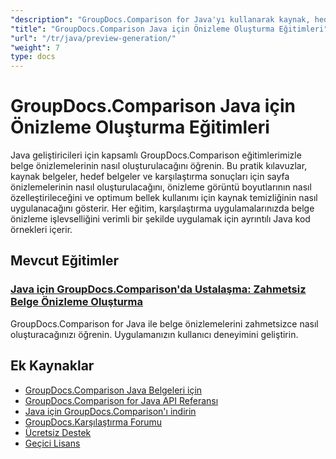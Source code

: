 ```yaml
---
"description": "GroupDocs.Comparison for Java'yı kullanarak kaynak, hedef ve sonuç belgeleri için sayfa önizlemeleri oluşturmaya yönelik adım adım eğitimler."
"title": "GroupDocs.Comparison Java için Önizleme Oluşturma Eğitimleri"
"url": "/tr/java/preview-generation/"
"weight": 7
type: docs
---
```

# GroupDocs.Comparison Java için Önizleme Oluşturma Eğitimleri

Java geliştiricileri için kapsamlı GroupDocs.Comparison eğitimlerimizle belge önizlemelerinin nasıl oluşturulacağını öğrenin. Bu pratik kılavuzlar, kaynak belgeler, hedef belgeler ve karşılaştırma sonuçları için sayfa önizlemelerinin nasıl oluşturulacağını, önizleme görüntü boyutlarının nasıl özelleştirileceğini ve optimum bellek kullanımı için kaynak temizliğinin nasıl uygulanacağını gösterir. Her eğitim, karşılaştırma uygulamalarınızda belge önizleme işlevselliğini verimli bir şekilde uygulamak için ayrıntılı Java kod örnekleri içerir.

## Mevcut Eğitimler

### [Java için GroupDocs.Comparison'da Ustalaşma: Zahmetsiz Belge Önizleme Oluşturma](./groupdocs-comparison-java-generate-previews/)
GroupDocs.Comparison for Java ile belge önizlemelerini zahmetsizce nasıl oluşturacağınızı öğrenin. Uygulamanızın kullanıcı deneyimini geliştirin.

## Ek Kaynaklar

- [GroupDocs.Comparison Java Belgeleri için](https://docs.groupdocs.com/comparison/java/)
- [GroupDocs.Comparison for Java API Referansı](https://reference.groupdocs.com/comparison/java/)
- [Java için GroupDocs.Comparison'ı indirin](https://releases.groupdocs.com/comparison/java/)
- [GroupDocs.Karşılaştırma Forumu](https://forum.groupdocs.com/c/comparison)
- [Ücretsiz Destek](https://forum.groupdocs.com/)
- [Geçici Lisans](https://purchase.groupdocs.com/temporary-license/)
